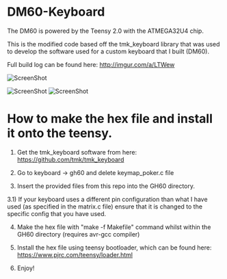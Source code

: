 # DM60-Keyboard

The DM60 is powered by the Teensy 2.0 with the ATMEGA32U4 chip.

This is the modified code based off the tmk_keyboard library that was used to develop the software used for a custom keyboard that I built (DM60).

Full build log can be found here: http://imgur.com/a/LTWew

![ScreenShot](http://i.imgur.com/8VzgFym.jpg)

![ScreenShot](http://i.imgur.com/IaqBLyy.jpg) ![ScreenShot](http://i.imgur.com/c8lZeNj.jpg)

# How to make the hex file and install it onto the teensy.
1) Get the tmk_keyboard software from here: https://github.com/tmk/tmk_keyboard

2) Go to keyboard -> gh60 and delete keymap_poker.c file

3) Insert the provided files from this repo into the GH60 directory.

3.1) If your keyboard uses a different pin configuration than what I have used (as specified in the matrix.c file) ensure that it is changed to the specific config that you have used.

4) Make the hex file with "make -f Makefile" command whilst within the GH60 directory (requires avr-gcc compiler)

5) Install the hex file using teensy bootloader, which can be found here: https://www.pjrc.com/teensy/loader.html

6) Enjoy!
